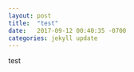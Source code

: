 ```yaml
---
layout: post
title:  "test"
date:   2017-09-12 00:40:35 -0700
categories: jekyll update
---
```


test
